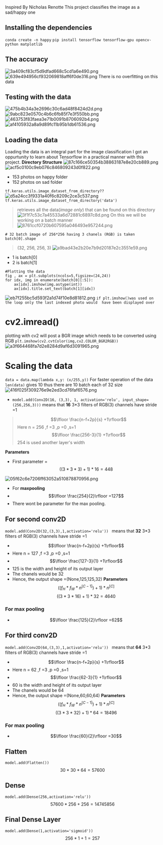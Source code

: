 <a link ="https://www.youtube.com/watch?v=jztwpsIzEGc&t=30s"> Inspired By Nicholas Renotte </a> This project classifies the image as a sad/happy one
## Installing the dependencies
`conda create -n happy`
`pip install tensorflow tensorflow-gpu opencv-python matplotlib`

## The accuracy 
![3a409cf83cf5d9dfad668c5cd1a6e490.png](./_resources/f4f16e690b084ac6a7b3c57f44627a7f.png)
![639e494956cf932069818aff6f0de316.png](./_resources/2858ce64e08b4b89b06a01817902ce9d.png)
There is no overfitting on this data
## Testing with the data
![475b4b34a3e2696c30c6ad48f8424d2d.png](./_resources/cb3bdda0fada42be9f18ba8d5fdecf66.png)
![9abc823e0570c4b6c6fb85f7e3f550bb.png](./_resources/5e5eb4dc9b9c4a97965038a840177a72.png)
![463753f83faea3e71b0091b8706092b4.png](./_resources/0a60fb5fd704498783b7293f90fcf97d.png)
![af4105932a8a9d89fc11b95b1db61536.png](./_resources/7415f71569704c878f6e8edbbe0b7917.png)

## Loading the data 
Loading the data is an integral part for the image classification 
I got an oppurtunity to learn about Tensorflow in a practical manner with this project.
**Directory Structure**
![87c166ce50354b38863187e8e20cb889.png](./_resources/ab3c5d709c13453185394e0fc34dc81e.png)
![acf5c0100c9eb076c846809243d0f822.png](./_resources/a9adf84892d8421c94b727f8fd0cf86a.png)
- 153 photos on happy folder
- 152 photos on sad folder

`tf.keras.utils.image_dataset_from_directory??`
![d5a24cc3f9331a40f6c8209c2ce3c537.png](./_resources/f1f07241f62e438dbe2cee61e5a00e6f.png)
`tf.keras.utils.image_dataset_from_directory('data')`
> retrieves all the data(*image only*) that can be found on this directory
![3f1f7c53c7a45533a6d72881c6897c8d.png](./_resources/b34af028c6524684a4f3580ca0713e86.png)
On this we will be working on a batch manner
![8761ccf0720b607595a046493e957244.png](./_resources/075a87fb5af14997a9aab5532df4a802.png)
```
# 32 batch image of 256*256 having 3 chanels (RGB) is taken
batch[0].shape
```
>(32, 256, 256, 3)
![a9bad43e2b20e7b9d20187e2c3551e59.png](./_resources/265f91cb769747a78a869d72d45918a3.png)
-  1 is batch[0] 
-  2 is batch[1]
```
#Plotting the data
fig , ax = plt.subplots(ncols=5,figsize=(24,24))
for idx, img in enumerate(batch[0][:5]):
    ax[idx].imshow(img.astype(int))
    ax[idx].title.set_text(batch[1][idx])
```
![eb7f255bc5d593f2a1d74f10e8d81812.png](./_resources/92b92955ae084b6c8cf9542193e8958b.png)
`if plt.imshow()was used on the loop only the last indexed photo would  have been displayed over`
# cv2.imread()
plotting with cv2 will  post a BGR image which needs to be converted using RGB
`plt.imshow(cv2.cvtColor(img,cv2.COLOR_BGR2RGB))`
![a3f664468fa7d2e8284d9af6d3091965.png](./_resources/dd8e80594ed6464c920c4ac76b70346f.png)
# Scaling the data
`data = data.map(lambda x,y: (x/255,y))`
For faster operation of the data
`len(data)` gives 10 thus there are 10 batch each of 32 size![416f025f309276e9e2ed3cd76faf6576.png](./_resources/ebee17f05dbd4c18bbc521eeaa5c6973.png)
- `model.add(Conv2D(16, (3,3), 1, activation='relu', input_shape=(256,256,3)))` means that **16** 3*3 filters of RGB(3) channels have stride =1 
>  $$\lfloor \frac{n-f+2p}{s} +1\rfloor$$
> Here n = 256 ,f =3 ,p =0 ,s=1
>  $$\lfloor \frac{256-3}{1} +1\rfloor$$ 
>  254 is used another layer's width

**Parameters**
- First parameter =
$$ ((3*3*3)+1)*16 = 448$$

![05f62c6e7206ff63052a510878870956.png](./_resources/fad90e67dced41f3ae0ba3dea86c3d70.png)
-  For **maxpooling** 
-  $$\lfloor \frac{254}{2}\rfloor =127$$ 
- There wont be parameter for the max pooling.
## For second conv2D
`model.add(Conv2D(32,(3,3),1,activation='relu'))
`
means that **32** 3*3 filters of RGB(3) channels have stride =1 
-  $$\lfloor \frac{n-f+2p}{s} +1\rfloor$$
- Here n = 127 ,f =3 ,p =0 ,s=1
-  $$\lfloor \frac{127-3}{1} +1\rfloor$$ 
-  125 is the width and height of its output layer
-  The chanels would be 32
-  Hence, the output shape =(None,125,125,32)
**Parameters**
$$ ((f_{H}*f_{W}*n^{[C-1]})+1)*n^{[C]} $$
$$((3*3*16)+1)*32=4640$$
### For max pooling
-  $$\lfloor \frac{125}{2}\rfloor =62$$ 
## For third conv2D
`model.add(Conv2D(64,(3,3),1,activation='relu'))
`
means that **64** 3*3 filters of RGB(3) channels have stride =1 
-  $$\lfloor \frac{n-f+2p}{s} +1\rfloor$$
- Here n = 62 ,f =3 ,p =0 ,s=1
-  $$\lfloor \frac{62-3}{1} +1\rfloor$$ 
-  60 is the width and height of its output layer
-  The chanels would be 64
-  Hence, the output shape =(None,60,60,64)
**Parameters**
$$ ((f_{H}*f_{W}*n^{[C-1]})+1)*n^{[C]} $$
$$((3*3*32)+1)*64=18496$$
### For max pooling
-  $$\lfloor \frac{60}{2}\rfloor =30$$ 

## Flatten
`model.add(Flatten())`
 $$30*30*64=57600$$
## Dense
`model.add(Dense(256,activation='relu'))`
$$57600*256+256=14745856$$
## Final Dense Layer
`model.add(Dense(1,activation='sigmoid'))`
$$256*1+1=257$$



